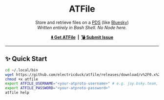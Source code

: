 <h1 align="center">
    ATFile
</h1>

<p align="center">
    Store and retrieve files on a <a href="https://atproto.com/guides/glossary#pds-personal-data-server">PDS</a> (like <a href="https://bsky.app">Bluesky</a>)<br />
    <em>Written entirely in Bash Shell. No Node here.</em>
</p>

<p align="center">
    <strong>
        <a href="https://github.com/electricduck/atfile/releases/latest">⬇️ Get ATFile</a> &nbsp;|&nbsp;
        <a href="https://github.com/electricduck/atfile/issues/new">💣 Submit Issue</a>
    </strong>
</p>

<hr />

## ✨ Quick Start

```sh
cd ~/.local/bin
wget https://github.com/electricduck/atfile/releases/download/v%2F0.x%2F0.1.1/atfile.sh -O atfile
chmod +x atfile
export ATFILE_USERNAME="<your-atproto-username>" # e.g. jay.bsky.team, did:plc:oky5czdrnfjpqslsw2a5iclo
export ATFILE_PASSWORD="<your-atproto-password>"
atfile help
```

